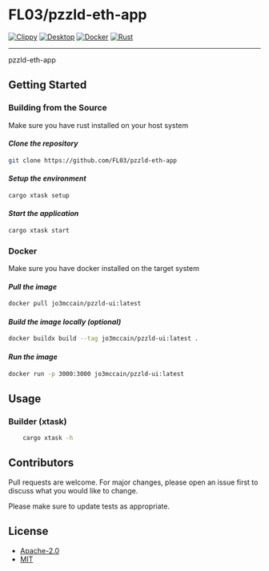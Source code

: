 # FL03/pzzld-eth-app

[![Clippy](https://github.com/FL03/pzzld-eth-app/actions/workflows/clippy.yml/badge.svg)](https://github.com/FL03/pzzld-eth-app/actions/workflows/clippy.yml)
[![Desktop](https://github.com/FL03/pzzld-eth-app/actions/workflows/desktop.yml/badge.svg)](https://github.com/FL03/pzzld-eth-app/actions/workflows/desktop.yml)
[![Docker](https://github.com/FL03/pzzld-eth-app/actions/workflows/docker.yml/badge.svg)](https://github.com/FL03/pzzld-eth-app/actions/workflows/docker.yml)
[![Rust](https://github.com/FL03/pzzld-eth-app/actions/workflows/rust.yml/badge.svg)](https://github.com/FL03/pzzld-eth-app/actions/workflows/rust.yml)

***

pzzld-eth-app

## Getting Started

### Building from the Source

Make sure you have rust installed on your host system

#### *Clone the repository*

```bash
git clone https://github.com/FL03/pzzld-eth-app
```

#### *Setup the environment*

```bash
cargo xtask setup
```

#### *Start the application*

```bash
cargo xtask start
```

### Docker

Make sure you have docker installed on the target system

#### *Pull the image*

```bash
docker pull jo3mccain/pzzld-ui:latest
```

#### *Build the image locally (optional)*

```bash
docker buildx build --tag jo3mccain/pzzld-ui:latest .
```

#### *Run the image*

```bash
docker run -p 3000:3000 jo3mccain/pzzld-ui:latest
```

## Usage

### Builder (xtask)

```bash
    cargo xtask -h 
```

## Contributors

Pull requests are welcome. For major changes, please open an issue first to discuss what you would like to change.

Please make sure to update tests as appropriate.

## License

- [Apache-2.0](https://choosealicense.com/licenses/apache-2.0/)
- [MIT](https://choosealicense.com/licenses/mit/)
